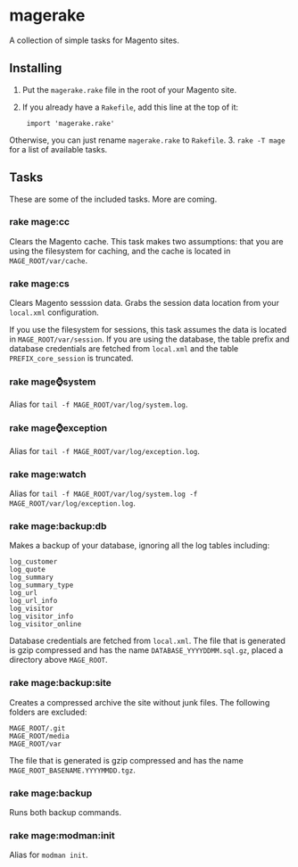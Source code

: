 magerake
=======

A collection of simple tasks for Magento sites.

Installing
----------

1. Put the `magerake.rake` file in the root of your Magento site.
2. If you already have a `Rakefile`, add this line at the top of it:

        import 'magerake.rake'

  Otherwise, you can just rename `magerake.rake` to `Rakefile`.
3. `rake -T mage` for a list of available tasks.

Tasks
-----

These are some of the included tasks. More are coming.

### rake mage:cc

Clears the Magento cache. This task makes two assumptions: that you are using the filesystem for caching, and the cache is located in `MAGE_ROOT/var/cache`.

### rake mage:cs

Clears Magento sesssion data. Grabs the session data location from your `local.xml` configuration.

If you use the filesystem for sessions, this task assumes the data is located in `MAGE_ROOT/var/session`. If you are using the database, the table prefix and database credentials are fetched from `local.xml` and the table `PREFIX_core_session` is truncated.

### rake mage:watch:system

Alias for `tail -f MAGE_ROOT/var/log/system.log`.

### rake mage:watch:exception

Alias for `tail -f MAGE_ROOT/var/log/exception.log`.

### rake mage:watch

Alias for `tail -f MAGE_ROOT/var/log/system.log -f MAGE_ROOT/var/log/exception.log`.

### rake mage:backup:db

Makes a backup of your database, ignoring all the log tables including:

    log_customer
    log_quote
    log_summary
    log_summary_type
    log_url
    log_url_info
    log_visitor
    log_visitor_info
    log_visitor_online

Database credentials are fetched from `local.xml`. The file that is generated is gzip compressed and has the name `DATABASE_YYYYDDMM.sql.gz`, placed a directory above `MAGE_ROOT`.

### rake mage:backup:site

Creates a compressed archive the site without junk files. The following folders are excluded: 

    MAGE_ROOT/.git
    MAGE_ROOT/media
    MAGE_ROOT/var

The file that is generated is gzip compressed and has the name `MAGE_ROOT_BASENAME.YYYYMMDD.tgz`.

### rake mage:backup

Runs both backup commands.

### rake mage:modman:init

Alias for `modman init`.